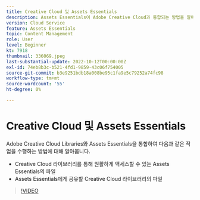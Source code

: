 ```yaml
---
title: Creative Cloud 및 Assets Essentials
description: Assets Essentials이 Adobe Creative Cloud과 통합되는 방법을 알아봅니다.
version: Cloud Service
feature: Assets Essentials
topic: Content Management
role: User
level: Beginner
kt: 7918
thumbnail: 336069.jpeg
last-substantial-update: 2022-10-12T00:00:00Z
exl-id: 74eb8b3c-b521-4fd1-9859-43c06f754005
source-git-commit: b3e9251bdb18a008be95c1fa9e5c79252a74fc98
workflow-type: tm+mt
source-wordcount: '55'
ht-degree: 0%

---
```


# Creative Cloud 및 Assets Essentials

Adobe Creative Cloud Libraries와 Assets Essentials을 통합하여 다음과 같은 작업을 수행하는 방법에 대해 알아봅니다.

+ Creative Cloud 라이브러리를 통해 원활하게 액세스할 수 있는 Assets Essentials의 파일
+ Assets Essentials에게 공유할 Creative Cloud 라이브러리의 파일

>[!VIDEO](https://video.tv.adobe.com/v/336069?quality=12&learn=on)
